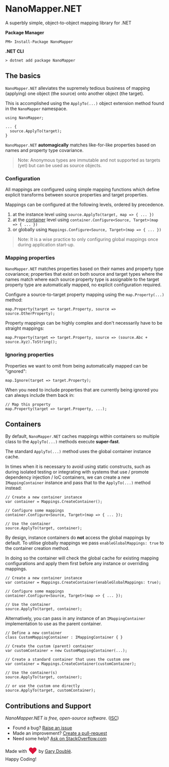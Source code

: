 # NanoMapper.NET

A superbly simple, object-to-object mapping library for .NET

**Package Manager**

    PM> Install-Package NanoMapper

**.NET CLI**

    > dotnet add package NanoMapper

## The basics

`NanoMapper.NET` alleviates the supremely tedious business of mapping (applying) one object (the source) onto another object (the target).

This is accomplished using the `ApplyTo(...)` object extension method found in the `NanoMapper` namespace.

    using NanoMapper;

    ... {
      source.ApplyTo(target);
    }

`NanoMapper.NET` **automagically** matches like-for-like properties based on names and property type covariance.

> Note: Anonymous types are immutable and not supported as targets (yet) but can be used as source objects.

### Configuration

All mappings are configured using simple mapping functions which define explicit transforms between source properties and target properties.

Mappings can be configured at the following levels, ordered by precedence.

1. at the instance level using `source.ApplyTo(target, map => { ... })`
2. at the [container](#containers) level using `container.Configure<Source, Target>(map => { ... })`
3. or globally using `Mappings.Configure<Source, Target>(map => { ... })`

> Note: It is a wise practice to only configuring global mappings once during application start-up.

### Mapping properties

`NanoMapper.NET` matches properties based on their names and property type covariance; properties that exist on both source and target types where the names match where each source property type is assignable to the target property type are automatically mapped, no explicit configuration required.

Configure a source-to-target property mapping using the `map.Property(...)` method:

    map.Property(target => target.Property, source => source.OtherProperty);

Property mappings can be highly complex and don't necessarily have to be straight mappings:

    map.Property(target => target.Property, source => (source.Abc + source.Xyz).ToString();

### Ignoring properties

Properties we want to omit from being automatically mapped can be "ignored":

    map.Ignore(target => target.Property);

When you need to include properties that are currently being ignored you can always include them back in:

    // Map this property
    map.Property(target => target.Property, ...);

## Containers

By default, `NanoMapper.NET` caches mappings within containers so multiple class to the `ApplyTo(...)` methods execute **super-fast**.

The standard `ApplyTo(...)` method uses the global container instance cache.

In times when it is necessary to avoid using static constructs, such as during isolated testing or integrating with systems that use / promote dependency injection / IoC containers, we can create a new `IMappingContainer` instance and pass that to the `ApplyTo(...)` method instead:

    // Create a new container instance
    var container = Mappings.CreateContainer();

    // Configure some mappings
    container.Configure<Source, Target>(map => { ... });

    // Use the container
    source.ApplyTo(target, container);

By design, instance containers do **not** access the global mappings by default. To utilise globally mappings we pass `enableGlobalMappings: true` to the container creation method.

In doing so the container will check the global cache for existing mapping configurations and apply them first before any instance or overriding mappings.

    // Create a new container instance
    var container = Mappings.CreateContainer(enableGlobalMappings: true);

    // Configure some mappings
    container.Configure<Source, Target>(map => { ... });

    // Use the container
    source.ApplyTo(target, container);

Alternatively, you can pass in any instance of an `IMappingContainer` implementation to use as the parent container.

    // Define a new container
    class CustomMappingContainer : IMappingContainer { }

    // Create the custom (parent) container
    var customContainer = new CustomMappingContainer(...);

    // Create a standard container that uses the custom one
    var container = Mappings.CreateContainer(customContainer);

    // Use the container(s)
    source.ApplyTo(target, container);

    // or use the custom one directly
    source.ApplyTo(target, customContainer);
    
## Contributions and Support

*NanoMapper.NET is free, open-source software.* ([ISC](https://raw.githubusercontent.com/garydouble/NanoMapper.NET/master/LICENSE))

- Found a bug? [Raise an issue](https://github.com/garydouble/NanoMapper.NET/issues)
- Made an improvement? [Create a pull-request](https://github.com/garydouble/NanoMapper.NET)
- Need some help? [Ask on StackOverflow.com](https://stackoverflow.com/search?q=NanoMapper.NET)

Made with
<span style="color:crimson;font-size:2em;vertical-align:sub;">&hearts;</span> by [Gary Doubl&eacute;](http://garydouble.com).  
Happy Coding!
